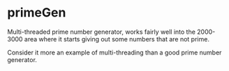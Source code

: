 # primeGen

Multi-threaded prime number generator, works fairly well into the 2000-3000 area where it starts giving out some numbers that are not prime.

Consider it more an example of multi-threading than a good prime number generator.
